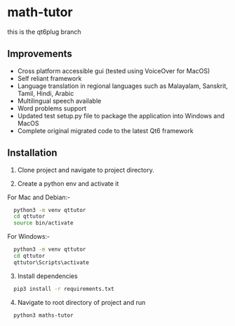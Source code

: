 
# math-tutor

this is the qt6plug branch


## Improvements

- Cross platform accessible gui (tested using VoiceOver for MacOS)
- Self reliant framework
- Language translation in regional languages such as  Malayalam, Sanskrit, Tamil, Hindi, Arabic
- Multilingual speech available
- Word problems support
- Updated test setup.py file to package the application into Windows and MacOS 
- Complete original migrated code to the latest Qt6 framework





## Installation
1. Clone project and navigate to project directory.

2. Create a python env and activate it

For Mac and Debian:-
```bash
  python3 -m venv qttutor
  cd qttutor
  source bin/activate

```
For Windows:-
```bash
  python3 -m venv qttutor
  cd qttutor
  qttutor\Scripts\activate

```
3. Install dependencies
```bash
  pip3 install -r requirements.txt
```
4. Navigate to root directory of project and run
```bash
  python3 maths-tutor
```